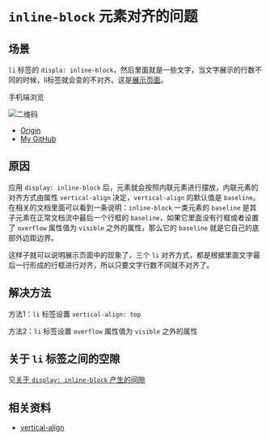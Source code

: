 # `inline-block` 元素对齐的问题
## 场景
`li` 标签的 `displa: inline-block`，然后里面就是一些文字，当文字展示的行数不同的时候，li标签就会变的不对齐。这是[展示页面](https://xxholic.github.io/lab/lab-css/vertical-align.html)。

手机端浏览

![二维码](https://xxholic.github.io/segment/images/5-1.png)


- [Origin][url-origin]
- [My GitHub][url-my-github]

## 原因
应用 `display: inline-block` 后，元素就会按照内联元素进行摆放，内联元素的对齐方式由属性 `vertical-align` 决定，`vertical-align` 的默认值是 `baseline`。在相关的文档里面可以看到一条说明：`inline-block` 一类元素的 `baseline` 是其子元素在正常文档流中最后一个行框的 `baseline`，如果它里面没有行框或者设置了 `overflow` 属性值为 `visible` 之外的属性，那么它的 `baseline` 就是它自己的底部外边距边界。

这样子就可以说明展示页面中的现象了，三个 `li` 对齐方式，都是根据里面文字最后一行形成的行框进行对齐，所以只要文字行数不同就不对齐了。

## 解决方法
方法1：`li` 标签设置 `vertical-align: top`

方法2：`li` 标签设置 `overflow` 属性值为 `visible` 之外的属性

## 关于 `li` 标签之间的空隙
见[关于 `display: inline-block` 产生的间隙](https://github.com/XXHolic/blog/issues/13)

## 相关资料
- [vertical-align](https://www.w3.org/TR/CSS22/visudet.html#x22)

[url-origin]:https://github.com/XXHolic/segment/issues/7
[url-my-github]:https://github.com/XXHolic